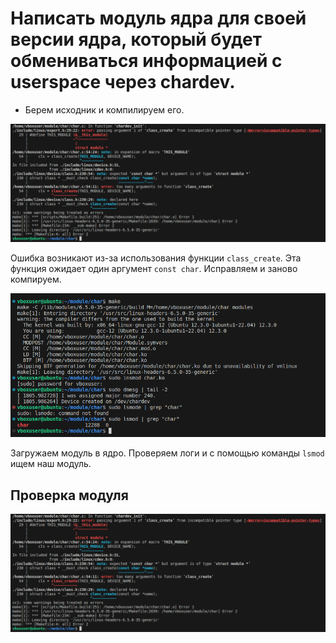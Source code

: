 # Написать модуль ядра для своей версии ядра, который будет обмениваться информацией с userspace через chardev. 
- Берем исходник и компилируем его.  

![](images/2.png)  

Ошибка возникают из-за использования функции `class_create`. Эта функция ожидает один аргумент `const char`. Исправляем и заново компируем.  

![](images/1.png)  

Загружаем модуль в ядро. Проверяем логи и с помощью команды `lsmod` ищем наш модуль.

## Проверка модуля 

![](images/2.png)  




